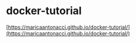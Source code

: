 # docker-tutorial

[https://maricaantonacci.github.io/docker-tutorial/](https://maricaantonacci.github.io/docker-tutorial/)
